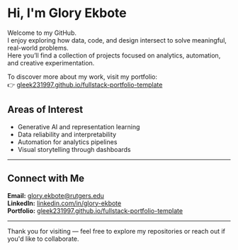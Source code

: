 # Hi, I'm Glory Ekbote

Welcome to my GitHub.  
I enjoy exploring how data, code, and design intersect to solve meaningful, real-world problems.  
Here you’ll find a collection of projects focused on analytics, automation, and creative experimentation.  

To discover more about my work, visit my portfolio:  
👉 [gleek231997.github.io/fullstack-portfolio-template](https://gleek231997.github.io/fullstack-portfolio-template/)

## Areas of Interest

- Generative AI and representation learning  
- Data reliability and interpretability  
- Automation for analytics pipelines  
- Visual storytelling through dashboards  

---

## Connect with Me

**Email:** [glory.ekbote@rutgers.edu](mailto:glory.ekbote@rutgers.edu)  
**LinkedIn:** [linkedin.com/in/glory-ekbote](https://www.linkedin.com/in/glory-ekbote)  
**Portfolio:** [gleek231997.github.io/fullstack-portfolio-template](https://gleek231997.github.io/fullstack-portfolio-template/)

---

Thank you for visiting — feel free to explore my repositories or reach out if you'd like to collaborate.
